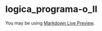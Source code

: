 # logica_programa-o_II
You may be using [Markdown Live Preview](https://www.pa.senac.br/unidade/castanhal).